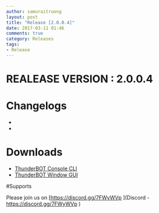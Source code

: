 ```yaml
---
author: samuraitruong
layout: post
title: "Release [2.0.0.4]"
date: 2017-03-11 01:46
comments: true
category: Releases
tags:
- Release
---
```


# REALEASE VERSION : 2.0.0.4

# Changelogs
- 
- 

# Downloads
- [ThunderBOT Console CLI](/releases/2.0.0.4/ThunderBOT.CLI.zip)
- [ThunderBOT Window GUI](/releases/2.0.0.4/ThunderBOT.Win.zip)


#Supports

Please join us on [https://discord.gg/7FWyWVp ](Discord - https://discord.gg/7FWyWVp )